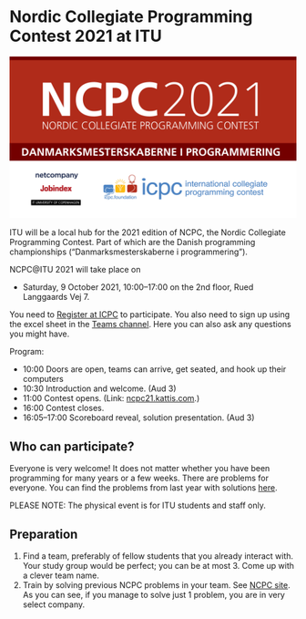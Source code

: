 # Nordic Collegiate Programming Contest 2021 at ITU

![NPCP @ ITU](images/NCPC-2021-1920x1080px.jpg)

ITU will be a local hub for the 2021 edition of NCPC, the Nordic Collegiate Programming Contest.
Part of which are the Danish programming championships (“Danmarksmesterskaberne i programmering”).

NCPC@ITU 2021 will take place on

* Saturday, 9 October 2021, 10:00–17:00 on the 2nd floor, Rued Langgaards Vej 7.

You need to [Register at ICPC](https://icpc.global/regionals/finder/Nordic-2021) to participate. You also need to sign up using the excel sheet in the [Teams channel](https://teams.microsoft.com/l/channel/19%3a139c5a7a248d4cddb5f3381d03008e1d%40thread.tacv2/NCPC%2540ITU2021?groupId=f8d37a29-5c53-44fd-b2c9-bed005d1aee9&tenantId=bea229b6-7a08-4086-b44c-71f57f716bdb). Here you can also ask any questions you might have.

Program:

* 10:00 Doors are open, teams can arrive, get seated, and hook up their computers
* 10:30 Introduction and welcome. (Aud 3)
* 11:00 Contest opens. (Link: [ncpc21.kattis.com](https://ncpc21.kattis.com).)
* 16:00 Contest closes.
* 16:05–17:00 Scoreboard reveal, solution presentation. (Aud 3)

## Who can participate?

Everyone is very welcome!
It does not matter whether you have been programming for many years or a few weeks.
There are problems for everyone. You can find the problems from last year with solutions [here](https://nordic.icpc.io/ncpc2020/).

PLEASE NOTE: The physical event is for ITU students and staff only.

## Preparation

1. Find a team, preferably of fellow students that you already interact with. Your study group would be perfect; you can be at most 3. Come up with a clever team name.
2. Train by solving previous NCPC problems in your team. See [NCPC site](https://nordic.icpc.io).
   As you can see, if you manage to solve just 1 problem, you are in very select company.
